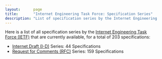 ```yaml
---
layout:      page
title:       "Internet Engineering Task Force: Specification Series"
description: "List of specification series by the Internet Engineering Task Force (IETF/)"
---
```


Here is a list of all specification series by the [Internet Engineering Task Force (IETF)](http://www.ietf.org/) that are currently available, for a total of 203 specifications:

  * [Internet Draft (I-D)](I-D/) Series: 44 Specifications
  * [Request for Comments (RFC)](RFC/) Series: 159 Specifications
